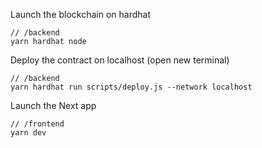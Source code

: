 Launch the blockchain on hardhat
```shell
// /backend
yarn hardhat node
```

Deploy the contract on localhost (open new terminal)
```shell
// /backend
yarn hardhat run scripts/deploy.js --network localhost
```

Launch the Next app
```shell
// /frontend
yarn dev
```
